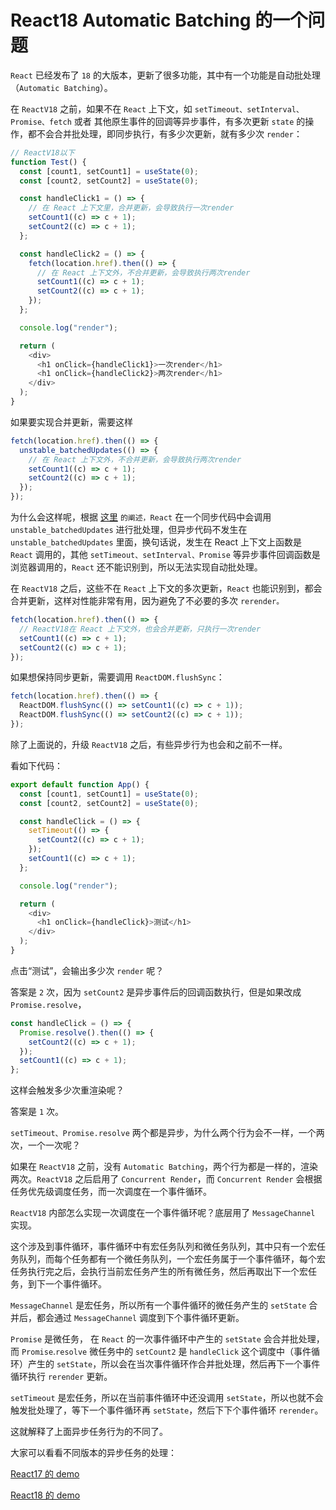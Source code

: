 # React18 Automatic Batching 的一个问题

`React` 已经发布了 `18` 的大版本，更新了很多功能，其中有一个功能是自动批处理（`Automatic Batching`）。

在 `ReactV18` 之前，如果不在 `React` 上下文，如 `setTimeout、setInterval、Promise、fetch` 或者 其他原生事件的回调等异步事件，有多次更新 `state` 的操作，都不会合并批处理，即同步执行，有多少次更新，就有多少次 `render`：

```js
// ReactV18以下
function Test() {
  const [count1, setCount1] = useState(0);
  const [count2, setCount2] = useState(0);

  const handleClick1 = () => {
    // 在 React 上下文里，合并更新，会导致执行一次render
    setCount1((c) => c + 1);
    setCount2((c) => c + 1);
  };

  const handleClick2 = () => {
    fetch(location.href).then(() => {
      // 在 React 上下文外，不合并更新，会导致执行两次render
      setCount1((c) => c + 1);
      setCount2((c) => c + 1);
    });
  };

  console.log("render");

  return (
    <div>
      <h1 onClick={handleClick1}>一次render</h1>
      <h1 onClick={handleClick2}>两次render</h1>
    </div>
  );
}
```

如果要实现合并更新，需要这样

```js
fetch(location.href).then(() => {
  unstable_batchedUpdates(() => {
    // 在 React 上下文外，不合并更新，会导致执行两次render
    setCount1((c) => c + 1);
    setCount2((c) => c + 1);
  });
});
```

为什么会这样呢，根据 [这里](https://blog.isquaredsoftware.com/2020/05/blogged-answers-a-mostly-complete-guide-to-react-rendering-behavior/#render-batching-and-timing) `的阐述，React` 在一个同步代码中会调用 `unstable_batchedUpdates` 进行批处理，但异步代码不发生在 `unstable_batchedUpdates` 里面，换句话说，发生在 React 上下文上函数是 `React` 调用的，其他 `setTimeout、setInterval、Promise` 等异步事件回调函数是浏览器调用的，`React` 还不能识别到，所以无法实现自动批处理。

在 `ReactV18` 之后，这些不在 `React` 上下文的多次更新，`React` 也能识别到，都会合并更新，这样对性能非常有用，因为避免了不必要的多次 `rerender。`

```js
fetch(location.href).then(() => {
  // ReactV18在 React 上下文外，也会合并更新，只执行一次render
  setCount1((c) => c + 1);
  setCount2((c) => c + 1);
});
```

如果想保持同步更新，需要调用 `ReactDOM.flushSync`：

```js
fetch(location.href).then(() => {
  ReactDOM.flushSync(() => setCount1((c) => c + 1));
  ReactDOM.flushSync(() => setCount2((c) => c + 1));
});
```

除了上面说的，升级 `ReactV18` 之后，有些异步行为也会和之前不一样。

看如下代码：

```js
export default function App() {
  const [count1, setCount1] = useState(0);
  const [count2, setCount2] = useState(0);

  const handleClick = () => {
    setTimeout(() => {
      setCount2((c) => c + 1);
    });
    setCount1((c) => c + 1);
  };

  console.log("render");

  return (
    <div>
      <h1 onClick={handleClick}>测试</h1>
    </div>
  );
}
```

点击“测试”，会输出多少次 `render` 呢？

答案是 `2` 次，因为 `setCount2` 是异步事件后的回调函数执行，但是如果改成 `Promise.resolve`，

```js
const handleClick = () => {
  Promise.resolve().then(() => {
    setCount2((c) => c + 1);
  });
  setCount1((c) => c + 1);
};
```

这样会触发多少次重渲染呢？

答案是 `1` 次。

`setTimeout、Promise.resolve` 两个都是异步，为什么两个行为会不一样，一个两次，一个一次呢？

如果在 `ReactV18` 之前，没有 `Automatic Batching`，两个行为都是一样的，渲染两次。`ReactV18` 之后启用了 `Concurrent Render`，而 `Concurrent Render` 会根据任务优先级调度任务，而一次调度在一个事件循环。

`ReactV18` 内部怎么实现一次调度在一个事件循环呢？底层用了 `MessageChannel` 实现。

这个涉及到事件循环，事件循环中有宏任务队列和微任务队列，其中只有一个宏任务队列，而每个任务都有一个微任务队列，一个宏任务属于一个事件循环，每个宏任务执行完之后，会执行当前宏任务产生的所有微任务，然后再取出下一个宏任务，到下一个事件循环。

`MessageChannel` 是宏任务，所以所有一个事件循环的微任务产生的 `setState` 合并后，都会通过 `MessageChannel` 调度到下个事件循环更新。

`Promise` 是微任务， 在 `React` 的一次事件循环中产生的 `setState` 会合并批处理，而 `Promise`.`resolve` 微任务中的 `setCount2` 是 `handleClick` 这个调度中（事件循环）产生的 `setState`，所以会在当次事件循环作合并批处理，然后再下一个事件循环执行 `rerender` 更新。

`setTimeout` 是宏任务，所以在当前事件循环中还没调用 `setState`，所以也就不会触发批处理了，等下一个事件循环再 `setState`，然后下下个事件循环 `rerender`。

这就解释了上面异步任务行为的不同了。

大家可以看看不同版本的异步任务的处理：

[React17 的 demo](https://codesandbox.io/s/busy-grass-nxhiwo)

[React18 的 demo](https://codesandbox.io/s/happy-tree-qldypm)
